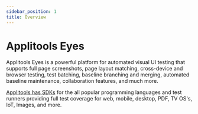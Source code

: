 ```yaml
---
sidebar_position: 1
title: Overview
---
```


# Applitools Eyes

Applitools Eyes is a powerful platform for automated visual UI testing that supports full page screenshots, page layout matching, cross-device and browser testing, test batching, baseline branching and merging, automated baseline maintenance, collaboration features, and much more.

[Applitools has SDKs](https://applitools.com/tutorial) for the all popular programming languages and test runners providing full test coverage for web, mobile, desktop, PDF, TV OS's, IoT, Images, and more.